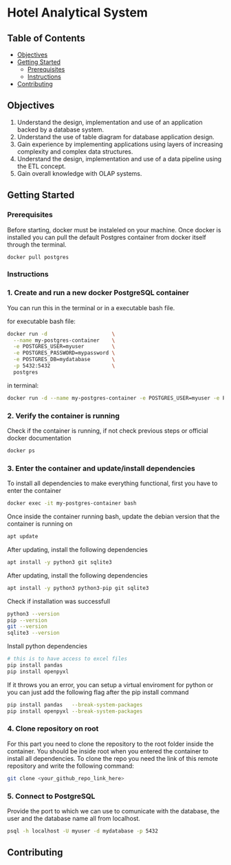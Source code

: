 # Hotel Analytical System

## Table of Contents
- [Objectives](#objectives)
- [Getting Started](#getting-started)
  - [Prerequisites](#prerequisites)
  - [Instructions](#instructions)
- [Contributing](#contributing)

## Objectives
1. Understand the design, implementation and use of an application backed by a database system. 
2. Understand the use of table diagram for database application design.  
3. Gain experience by implementing applications using layers of increasing complexity and complex data structures. 
4. Understand the design, implementation and use of a data pipeline using the ETL concept. 
5. Gain overall knowledge with OLAP systems.

## Getting Started
### Prerequisites
Before starting, docker must be instaleled on your machine. Once docker is installed you can pull the default Postgres container from docker itself through the terminal.
```
docker pull postgres
```

### Instructions

### 1. Create and run a new docker PostgreSQL container
You can run this in the terminal or in a executable bash file.

for executable bash file:
```bash
docker run -d                     \
  --name my-postgres-container    \
  -e POSTGRES_USER=myuser         \
  -e POSTGRES_PASSWORD=mypassword \
  -e POSTGRES_DB=mydatabase       \
  -p 5432:5432                    \
  postgres
```
in terminal:
```bash
docker run -d --name my-postgres-container -e POSTGRES_USER=myuser -e POSTGRES_PASSWORD=mypassword -e POSTGRES_DB=mydatabase -p 5432:5432 postgres
```

### 2. Verify the container is running
Check if the container is running, if not check previous steps or official docker documentation
```bash
docker ps
```

### 3. Enter the container and update/install dependencies
To install all dependencies to make everything functional, first you have to enter the container
```bash
docker exec -it my-postgres-container bash
```

Once inside the container running bash, update the debian version that the container is running on
```bash
apt update
```

After updating, install the following dependencies
```bash
apt install -y python3 git sqlite3 
```

After updating, install the following dependencies
```bash
apt install -y python3 python3-pip git sqlite3 
```

Check if installation was successfull
```bash
python3 --version 
pip --version
git --version
sqlite3 --version 
```

Install python dependencies
```bash
# this is to have access to excel files
pip install pandas   
pip install openpyxl
```

If it throws you an error, you can setup a virtual enviroment for python
or you can just add the following flag after the pip install command
```bash
pip install pandas   --break-system-packages
pip install openpyxl --break-system-packages
```

### 4. Clone repository on root
For this part you need to clone the repository to the root folder inside the container.
You should be inside root when you entered the container to install all dependencies. To clone
the repo you need the link of this remote repository and write the following command:
```bash
git clone <your_github_repo_link_here>
```

### 5. Connect to PostgreSQL
Provide the port to which we can use to comunicate with the database, the user and the database name all from localhost.
```bash
psql -h localhost -U myuser -d mydatabase -p 5432
```

## Contributing
